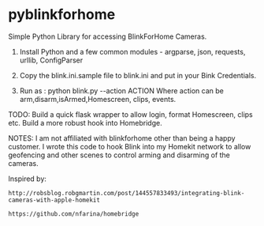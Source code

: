 # pyblinkforhome
Simple Python Library for accessing BlinkForHome Cameras.


1) Install Python and a few common modules - argparse, json, requests, urllib, ConfigParser

2) Copy the blink.ini.sample file to blink.ini and put in your Bink Credentials.

3) Run as : python blink.py --action ACTION
   Where action can be arm,disarm,isArmed,Homescreen, clips, events.

TODO:
  Build a quick flask wrapper to allow login, format Homescreen, clips etc.
  Build a more robust hook into Homebridge.
  
 
 
NOTES:
  I am not affiliated with blinkforhome other than being a happy customer.  I wrote this code to hook Blink into my Homekit network to allow geofencing and other scenes to control arming and disarming of the cameras.
  
  Inspired by:
  
    http://robsblog.robgmartin.com/post/144557833493/integrating-blink-cameras-with-apple-homekit
    
    https://github.com/nfarina/homebridge
    
    
  


